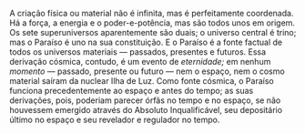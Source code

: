 ﻿A criação física ou material não é infinita, mas é perfeitamente coordenada. Há a força, a energia e o poder-e-potência, mas são todos unos em origem. Os sete superuniversos aparentemente são duais; o universo central é trino; mas o Paraíso é uno na sua constituição. E o Paraíso é a fonte factual de todos os universos materiais — passados, presentes e futuros. Essa derivação cósmica, contudo, é um evento de <em>eternidade;</em> em nenhum <em>momento — </em> passado, presente ou futuro — nem o espaço, nem o cosmo material saíram da nuclear Ilha de Luz. Como fonte cósmica, o Paraíso funciona precedentemente ao espaço e antes do tempo; as suas derivações, pois, poderiam parecer órfãs no tempo e no espaço, se não houvessem emergido através do Absoluto Inqualificável, seu depositário último no espaço e seu revelador e regulador no tempo.